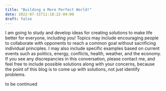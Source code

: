 ```yaml
---
title: "Building a More Perfect World!"
date: 2022-07-31T11:18:22-04:00
draft: false
---
```


I am going to study and develop ideas for creating solutions to make life better for everyone, including you! Topics may include encouraging people to collaborate with opponents to reach a common goal without sacrificing individual principles. I may also include specific examples based on current events such as politics, energy, conflicts, health, weather, and the economy. If you see any discrepancies in this conversation, please contact me, and feel free to include possible solutions along with your concerns, because the point of this blog is to come up with solutions, not just identify problems.

to be continued